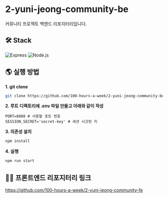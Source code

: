 # 2-yuni-jeong-community-be
커뮤니티 프로젝트 백엔드 리포지터리입니다.

## 🛠️ Stack
![Express](https://img.shields.io/badge/Express-000000?style=for-the-badge&logo=express&logoColor=white)
![Node.js](https://img.shields.io/badge/Node.js-339933?style=for-the-badge&logo=nodedotjs&logoColor=white)

## 🌎 실행 방법
**1. git clone**
```bash
git clone https://github.com/100-hours-a-week/2-yuni-jeong-community-be.git
```

**2. 루트 디렉토리에 .env 파일 만들고 아래와 같이 작성**
```env
PORT=8080 # 사용할 포트 번호
SESSION_SECRET='secret-key' # 세션 시크릿 키
```

**3. 의존성 설치**
```bash
npm install
```

**4. 실행**
```bash
npm run start
```

## 👨‍💻 프론트엔드 리포지터리 링크
https://github.com/100-hours-a-week/2-yuni-jeong-community-fe